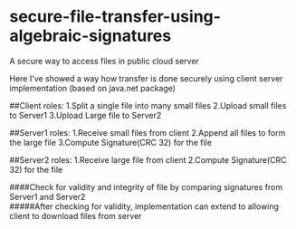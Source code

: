 # secure-file-transfer-using-algebraic-signatures
A secure way to access files in public cloud server

Here I've showed a way how transfer is done securely using 
client server implementation (based on java.net package)

##Client roles:
  1.Split a single file into many small files 
  2.Upload small files to Server1 
  3.Upload Large file to Server2
  
 
##Server1 roles:
  1.Receive small files from client 
  2.Append all files to form the large file
  3.Compute Signature(CRC 32) for the file
  
##Server2 roles:
  1.Receive large file from client 
  2.Compute Signature(CRC 32) for the file
 
####Check for validity and integrity of file by comparing signatures from Server1 and Server2  
#####After checking for validity, implementation can extend to allowing client to download files from server 
